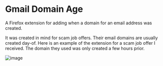# Gmail Domain Age
A Firefox extension for adding when a domain for an email address was created. 

It was created in mind for scam job offers. Their email domains are usually created day-of. Here is an example of the extension for a scam job offer I received. The domain they used was only created a few hours prior.

![image](https://github.com/drkspace/gmail-domain-age/assets/20439576/ee4831d2-ea2d-47cf-95db-8425a31aace8)
